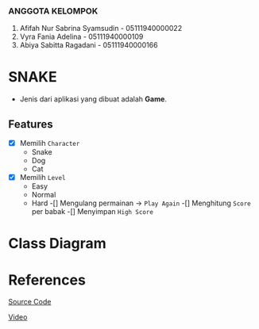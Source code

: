### ANGGOTA KELOMPOK
1. Afifah Nur Sabrina Syamsudin - 05111940000022
2. Vyra Fania Adelina - 05111940000109
3. Abiya Sabitta Ragadani - 05111940000166

# SNAKE
- Jenis dari aplikasi yang dibuat adalah **Game**.

## Features
-[X] Memilih `Character`
  - Snake
  - Dog
  - Cat
-[X] Memilih `Level`
  - Easy
  - Normal
  - Hard
-[] Mengulang permainan -> `Play Again`
-[] Menghitung `Score` per babak
-[] Menyimpan `High Score`

# Class Diagram


# References
[Source Code](http://zetcode.com/javagames/snake/)

[Video](https://www.youtube.com/watch?v=bI6e6qjJ8JQ)

